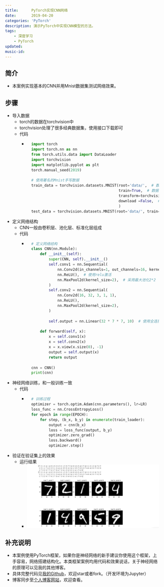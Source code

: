 ```yaml
---
title:      PyTorch实现CNN网络
date:       2019-04-20
categories: 'PyTorch'
description: 演示PyTorch中实现CNN模型的方法。
tags:
    - 深度学习
    - PyTorch
updated: 
music-id: 
---
```

## 简介
- 本案例实现基本的CNN并用Mnist数据集测试网络效果。


## 步骤
- 导入数据
	- torch的数据在torchvision中
	- torchvision处理了很多经典数据集，使用接口下载即可
	- 代码
		- ```python
			import torch
			import torch.nn as nn
			from torch.utils.data import DataLoader
			import torchvision
			import matplotlib.pyplot as plt
			torch.manual_seed(2019)
			
			# 使用著名的Mnist手写数据
			train_data = torchvision.datasets.MNIST(root='data/',  # 数据集下载位置
													train=True,  # 数据集是是不是训练集
													transform=torchvision.transforms.ToTensor(),  # 数据集数值标准化
													download =False,  # 第一使用需要设置为True，后续下载过设置为False
													)
			test_data = torchvision.datasets.MNIST(root='data/', train=False, transform=torchvision.transforms.ToTensor(), download=True)
			```
- 定义网络结构
	- CNN一般由卷积层、池化层、标准化层组成
	- 代码
		- ```python
			# 定义网络结构
			class CNN(nn.Module):
				def __init__(self):
					super(CNN, self).__init__()
					self.conv1 = nn.Sequential(
						nn.Conv2d(in_channels=1, out_channels=16, kernel_size=3, stride=1,padding=1),  # 初始化卷积核大小为3*3
						nn.ReLU(),  # 使用relu激活
						nn.MaxPool2d(kernel_size=2),  # 采用最大池化2*2
					)
					self.conv2 = nn.Sequential(
						nn.Conv2d(16, 32, 3, 1, 1), 
						nn.ReLU(), 
						nn.MaxPool2d(kernel_size=2),
					)
					
					self.output = nn.Linear(32 * 7 * 7, 10)  # 使用全连接输出
					
				def forward(self, x):
					x = self.conv1(x)
					x = self.conv2(x)
					x = x.view(x.size(0), -1)
					output = self.output(x)
					return output
				
			cnn = CNN()
			print(cnn)
			```
- 神经网络训练，和一般训练一致
	- 代码
		- ```python
			# 训练过程
			optimizer = torch.optim.Adam(cnn.parameters(), lr=LR) 
			loss_func = nn.CrossEntropyLoss()
			for epoch in range(EPOCH):
				for step, (b_x, b_y) in enumerate(train_loader): 
					output = cnn(b_x) 
					loss = loss_func(output, b_y) 
					optimizer.zero_grad()
					loss.backward()
					optimizer.step()
			```
- 验证在验证集上的效果
	- 运行结果
		- ![](/asset/2019-04-20/rst.png)


## 补充说明
- 本案例使用PyTorch框架，如果你是神经网络的新手建议你使用这个框架，上手容易，网络搭建结构化。本类框架案例均用代码和效果说话，关于神经网络的原理可以见我的其他博客。
- 具体完整代码见[我的Github](https://github.com/luanshiyinyang/Tutorial/tree/Pytorch/CNNDemo)，欢迎star或者fork。（开发环境为Jupyter）
- 博客同步至[个人博客网站](https://luanshiyinyang.github.io)，欢迎查看。